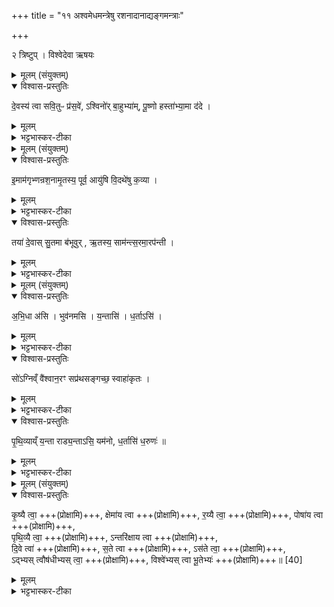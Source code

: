 +++
title = "११ अश्वमेधमन्त्रेषु रशनादानाद्यङ्गमन्त्राः"

+++

२ त्रिष्टुप् । विश्वेदेवा ऋषयः
<details><summary>मूलम् (संयुक्तम्)</summary>

दे॒वस्य॑ त्वा सवि॒तुᳶ प्र॑स॒वे॑ऽश्विनो॑र्बा॒हुभ्या॑म्पू॒ष्णो हस्ता॑भ्या॒मा द॑द
</details>

<details open><summary>विश्वास-प्रस्तुतिः</summary>

दे॒वस्य॑ त्वा सवि॒तुᳶ प्र॑स॒वे॑,
ऽश्विनो॑र् बा॒हुभ्या॑म्,
पू॒ष्णो हस्ता॑भ्या॒मा द॑दे ।
</details>

<details><summary>मूलम्</summary>

दे॒वस्य॑ त्वा सवि॒तुᳶ प्र॑स॒वे॑,
ऽश्विनो॑र् बा॒हुभ्या॑म्,
पू॒ष्णो हस्ता॑भ्या॒मा द॑दे ।
</details>

<details><summary>भट्टभास्कर-टीका</summary>

1इत ऊर्ध्वमश्वमेधमन्त्राः । तत्र रशनामादत्ते - देवस्य त्वेति ॥ व्याख्यातं दर्शपूर्णमासयोः । देवस्य सवितुराज्ञां लब्ध्वा अश्विनोरेव बाहुभ्यां नात्मीयाभ्यां पूष्णा एव हस्ताभ्यां त्वामाददे ॥
</details>

<details><summary>मूलम् (संयुक्तम्)</summary>

इ॒माम॑गृभ्णन्रश॒नामृ॒तस्य॒ पूर्व॒ आयु॑षि वि॒दथे॑षु क॒व्या । तया॑ दे॒वास्सु॒तमा ब॑भूवुर्ऋ॒तस्य॒ साम॑न्त्स॒रमा॒रप॑न्ती ।
</details>

<details open><summary>विश्वास-प्रस्तुतिः</summary>

इ॒माम॑गृभ्णन्रश॒नामृ॒तस्य॒ पूर्व॒ आयु॑षि वि॒दथे॑षु क॒व्या ।
</details>

<details><summary>मूलम्</summary>

इ॒माम॑गृभ्णन्रश॒नामृ॒तस्य॒ पूर्व॒ आयु॑षि वि॒दथे॑षु क॒व्या ।
</details>

<details><summary>भट्टभास्कर-टीका</summary>

2आदायाभिमन्त्रयते - इमामिति त्रिष्टुभा ॥ इयमपि अग्निकाण्डे व्याख्याता ।
ऋतस्य यज्ञस्य रशानां बन्धनीयां पूर्वे कव्याः कवयः । यद्वा - कवनीयेषु स्तोतव्येषु विदथेषु यज्ञेषु आयुरर्थमगृह्णन् गृहीतवन्तः ।
</details>

<details open><summary>विश्वास-प्रस्तुतिः</summary>

तया॑ दे॒वास् सु॒तमा ब॑भूवुर् ,
ऋ॒तस्य॒ साम॑न्त्स॒रमा॒रप॑न्ती ।
</details>

<details><summary>मूलम्</summary>

तया॑ दे॒वास् सु॒तमा ब॑भूवुर् ,
ऋ॒तस्य॒ साम॑न्त्स॒रमा॒रप॑न्ती ।
</details>

<details><summary>भट्टभास्कर-टीका</summary>

या ऋतस्य यज्ञस्य सामन् साम्नि समाप्तौ सरं सरणं आरपन्ती अभिवदन्ती भवति । रपतिश्शब्दकर्मा । शीघ्रं मया यज्ञं संपादयतेति । तया हि देवास्सुतं सोममाबभूवुः आभिमुख्येन प्राप्नुवन् । तादृशीमिमां गृह्णामीति ॥
</details>

<details><summary>मूलम् (संयुक्तम्)</summary>

अ॒भि॒धा अ॑सि॒ भुव॑नमसि य॒न्तासि॑ ध॒र्तासि॒ सो॑ऽग्निव्ँवै॑श्वान॒रꣳ सप्र॑थसङ्गच्छ॒ स्वाहा॑कृतᳶ पृथि॒व्याय्ँय॒न्ता राड्य॒न्तासि॒ यम॑नो ध॒र्तासि॑ ध॒रुणᳶ॑
</details>

<details open><summary>विश्वास-प्रस्तुतिः</summary>

अ॒भि॒धा अ॑सि । भुव॑नमसि । य॒न्तासि॑ । ध॒र्ताऽसि॑ ।
</details>

<details><summary>मूलम्</summary>

अ॒भि॒धा अ॑सि । भुव॑नमसि । य॒न्तासि॑ । ध॒र्ताऽसि॑ ।
</details>

<details><summary>भट्टभास्कर-टीका</summary>

3तया अश्वमभिदधाति - अभिधा असीति ॥ अभिपूर्वो दधातिः बन्धने वर्तते, कर्मणि क्विप्, । बन्धनीयस्त्वमसि । अत एव सर्वं भुवनं सर्वं भूतजातं च त्वमसि । यज्ञसाधनत्वेन सर्वेषां धारकत्वात् । यन्ता यमयिता चासि सर्वस्य । अत एव धर्ता धारयिता चासि लोकस्य ।
</details>

<details open><summary>विश्वास-प्रस्तुतिः</summary>

सो॑ऽग्निव्ँ वै॑श्वान॒रꣳ सप्र॑थसङ्गच्छ॒ स्वाहा॑कृतः ।
</details>

<details><summary>मूलम्</summary>

सो॑ऽग्निव्ँ वै॑श्वान॒रꣳ सप्र॑थसङ्गच्छ॒ स्वाहा॑कृतः ।
</details>

<details><summary>भट्टभास्कर-टीका</summary>

स त्वं वैश्वानरं विश्वेषां नराणां स्वामित्वेन संबन्धिनं सप्रथसं प्रथसा विस्तरेण सहितं विश्वव्यापिनं अग्निं गच्छ । 'इयं वा अग्निर्वैश्वानरः' । स्वाहाकृतः स्वाहाकारेण संस्कृतः स्वाहाकारोच्चारणेन संस्कृतः । ब्राह्मणं च 'स्वाहाकृत इत्याह । होम एवास्यैषः ।' इति । स्वाहाशब्दस्योर्यादित्वेन गतित्वात् 'गतिरनन्तरः' इति गतेः प्रकृतिस्वरत्वम् । निपाता आद्युदात्ताः ।
</details>

<details open><summary>विश्वास-प्रस्तुतिः</summary>

पृ॒थि॒व्याय्ँ य॒न्ता राड्य॒न्ताऽसि॒ यम॑नो, ध॒र्तासि॑ ध॒रुणः॑ ॥
</details>

<details><summary>मूलम्</summary>

पृ॒थि॒व्याय्ँ य॒न्ता राड्य॒न्ताऽसि॒ यम॑नो, ध॒र्तासि॑ ध॒रुणः॑ ॥
</details>

<details><summary>भट्टभास्कर-टीका</summary>

किञ्च - त्वमेव हि यन्ता नियन्ता मनुष्यादीनाम् । राट् दीप्यमानश्च पृथिव्यां अस्यामसि । अथ द्वितीयस्यामपि पृथिव्यां अन्तरिक्षे यन्ता नियन्ता ग्रहनक्षत्रादीनां च त्वमेवासि । यमनः यमसाधनभूतश्चासि । अथ तृतीयस्यामपि पृथिव्यां दिवि धर्ता धारयिता देवानां त्वमेवासि । धरुणो धारणशीलश्च त्वमेवासि । औणादिक उनप्रत्ययः । पृथिवीशब्दस्त्रिष्वपि लोकेषु वर्तते यथा - 'यो द्वितीयस्यां तृतीयस्यां पृथिव्याम्' इति ॥
</details>

<details><summary>मूलम् (संयुक्तम्)</summary>

कृ॒ष्यै त्वा॒ क्षेमा॑य त्वा र॒य्यै त्वा॒ पोषा॑य त्वा पृथि॒व्यै त्वा॒न्तरि॑क्षाय त्वा दि॒वे त्वा॑ स॒ते त्वास॑ते त्वा॒द्भ्यस् त्वौष॑धीभ्यस् त्वा॒ विश्वे॑भ्यस्त्वा भू॒तेभ्यः॑ ॥ [40]  
</details>

<details open><summary>विश्वास-प्रस्तुतिः</summary>

कृ॒ष्यै त्वा॒ +++(प्रोक्षामि)+++, क्षेमा॑य त्वा +++(प्रोक्षामि)+++, र॒य्यै त्वा॒ +++(प्रोक्षामि)+++, पोषा॑य त्वा +++(प्रोक्षामि)+++,  
पृथि॒व्यै त्वा॒  +++(प्रोक्षामि)+++, ऽन्तरि॑क्षाय त्वा +++(प्रोक्षामि)+++,  
दि॒वे त्वा॑ +++(प्रोक्षामि)+++, स॒ते त्वा +++(प्रोक्षामि)+++, ऽस॑ते त्वा॒ +++(प्रोक्षामि)+++,  
ऽद्भ्यस् त्वौष॑धीभ्यस् त्वा॒ +++(प्रोक्षामि)+++, विश्वे॑भ्यस् त्वा भू॒तेभ्यः॑ +++(प्रोक्षामि)+++॥ [40]  
</details>

<details><summary>मूलम्</summary>

कृ॒ष्यै त्वा॒ +++(प्रोक्षामि)+++, क्षेमा॑य त्वा +++(प्रोक्षामि)+++, र॒य्यै त्वा॒ +++(प्रोक्षामि)+++, पोषा॑य त्वा +++(प्रोक्षामि)+++,  
पृथि॒व्यै त्वा॒  +++(प्रोक्षामि)+++, ऽन्तरि॑क्षाय त्वा +++(प्रोक्षामि)+++,  
दि॒वे त्वा॑ +++(प्रोक्षामि)+++, स॒ते त्वा +++(प्रोक्षामि)+++, ऽस॑ते त्वा॒ +++(प्रोक्षामि)+++,  
ऽद्भ्यस् त्वौष॑धीभ्यस् त्वा॒ +++(प्रोक्षामि)+++, विश्वे॑भ्यस् त्वा भू॒तेभ्यः॑ +++(प्रोक्षामि)+++॥ [40]  
</details>

<details><summary>भट्टभास्कर-टीका</summary>

4अथैनमभिप्रोक्षणेन प्रोक्षति - कृष्यै त्वेत्यादि ॥ कृष्याद्यर्थं त्वां प्रोक्षामीति । 'उदात्तयणः' इति विभक्तेरुदात्तत्वम्, 'ऊडिदम्' इति दिवः, अद्भ्यश्च । 'शतुरनुमः' इति सतः । 'ओषधेश्च विभक्तावप्रथमायाम्' इति ओषधिशब्दस्य संहितायां दीर्घत्वम् ॥

इति सप्तमे प्रथमे एकादशोनुवाकः ॥  
</details>
